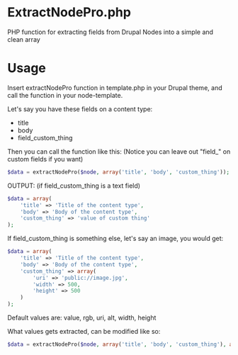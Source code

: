 ExtractNodePro.php
==================

PHP function for extracting fields from Drupal Nodes into a simple and clean array

Usage
==================
Insert extractNodePro function in template.php in your Drupal theme, and call the function in your node-template.

Let's say you have these fields on a content type:

- title
- body
- field_custom_thing

Then you can call the function like this:
(Notice you can leave out "field_" on custom fields if you want)

```php
$data = extractNodePro($node, array('title', 'body', 'custom_thing'));
```

OUTPUT: (if field_custom_thing is a text field)
```php
$data = array(
	'title' => 'Title of the content type',
	'body' => 'Body of the content type',
	'custom_thing' => 'value of custom thing'
);
```

If field_custom_thing is something else, let's say an image, you would get:
```php
$data = array(
	'title' => 'Title of the content type',
	'body' => 'Body of the content type',
	'custom_thing' => array(
		'uri' => 'public://image.jpg',
		'width' => 500,
		'height' => 500
	)
);
```

Default values are: value, rgb, uri, alt, width, height

What values gets extracted, can be modified like so:

```php
$data = extractNodePro($node, array('title', 'body', 'custom_thing'), array('alt', 'value'));
```
